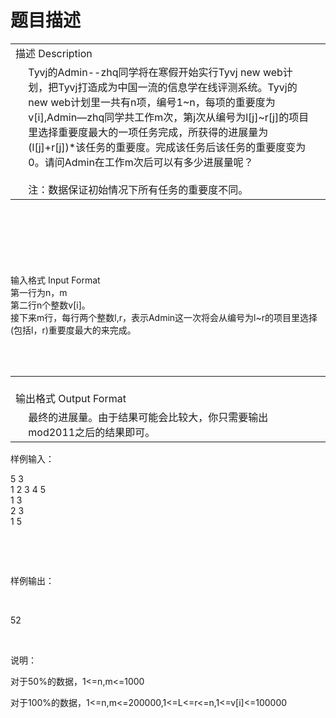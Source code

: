 # 题目描述


<p>
</p><table class="ke-zeroborder" border="0">
<tbody>
<tr>
<td colspan="2">
描述 Description
</td>
<td rowspan="2">
<br/>
</td>
</tr>
<tr>
<td>
 
</td>
<td>
Tyvj的Admin--zhq同学将在寒假开始实行Tyvj new web计划，把Tyvj打造成为中国一流的信息学在线评测系统。Tyvj的new web计划里一共有n项，编号1~n，每项的重要度为v[i],Admin—zhq同学共工作m次，第j次从编号为l[j]~r[j]的项目里选择重要度最大的一项任务完成，所获得的进展量为(l[j]+r[j])*该任务的重要度。完成该任务后该任务的重要度变为0。请问Admin在工作m次后可以有多少进展量呢？<br/>
<br/>
注：数据保证初始情况下所有任务的重要度不同。
</td>
</tr>
</tbody>
</table>
<br/>
<br/>
<br/>
<br/>
<br/>
 <br/>
输入格式 Input Format<br/>
第一行为n，m<br/>
第二行n个整数v[i]。<br/>
接下来m行，每行两个整数l,r，表示Admin这一次将会从编号为l~r的项目里选择(包括l，r)重要度最大的来完成。
<p></p>
<p>
<br/>
<br/>
</p><table class="ke-zeroborder" border="0">
<tbody>
<tr>
<td colspan="2">
<br/>
输出格式 Output Format
</td>
<td rowspan="2">
<br/>
</td>
</tr>
<tr>
<td>
 
</td>
<td>
最终的进展量。由于结果可能会比较大，你只需要输出mod2011之后的结果即可。
</td>
</tr>
</tbody>
</table>
<p></p>
<p>
样例输入：
</p>
<p>
5 3<br/>
1 2 3 4 5<br/>
1 3<br/>
2 3<br/>
1 5
</p>
<div>
<br/>
</div>
<p>
<br/>
</p>
样例输出：
<p>
<br/>
</p>
<p>
52
</p>
<p>
<br/>
</p>
<p>
说明：
</p>
<p>
对于50%的数据，1&lt;=n,m&lt;=1000
</p>
<p>
对于100%的数据，1&lt;=n,m&lt;=200000,1&lt;=L&lt;=r&lt;=n,1&lt;=v[i]&lt;=100000
</p>
<p>
<br/>
</p>
